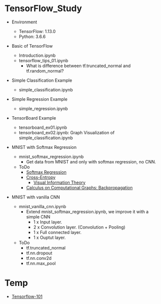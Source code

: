 # TensorFlow_Study
* Environment
  * TensorFlow: 1.13.0
  * Python: 3.6.6

* Basic of TensorFlow
  * Introduction.ipynb
  * tensorflow_tips_01.ipynb
    * What is difference between tf.truncated_normal and tf.random_normal?

* Simple Classification Example
  * simple_classification.ipynb

* Simple Regression Example
  * simple_regression.ipynb

* TensorBoard Example
  * tensorboard_ex01.ipynb 
  * tensorboard_ex02.ipynb: Graph Visualization of simple_classification.ipynb

* MNIST with Softmax Regression
  * mnist_softmax_regression.ipynb 
    * Get data from MNIST and only with softmax regression, no CNN.
  * ToDo
    * [Softmax Regression](http://ufldl.stanford.edu/tutorial/supervised/SoftmaxRegression/)
    * [Cross-Entropy](https://ml-cheatsheet.readthedocs.io/en/latest/loss_functions.html)
      * [Visual Information Theory](https://colah.github.io/posts/2015-09-Visual-Information/)
    * [Calculus on Computational Graphs: Backpropagation](https://colah.github.io/posts/2015-08-Backprop/)

* MNIST with vanilla CNN
  * mnist_vanilla_cnn.ipynb
    * Extend mnist_softmax_regression.ipynb, we improve it with a simple CNN 
      * 1 x Input layer.
      * 2 x Convolution layer. (Convolution + Pooling)
      * 1 x Full connected layer.
      * 1 x Ouptut layer.
  * ToDo
    * tf.truncated_normal
    * tf.nn.dropout
    * tf.nn.conv2d
    * tf.nn.max_pool


# Temp
* [Tensorflow-101](https://github.com/c1mone/Tensorflow-101)
